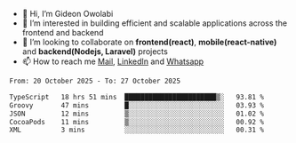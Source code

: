 - 👋 Hi, I’m Gideon Owolabi
- 👀 I’m interested in building efficient and scalable applications across the frontend and backend
- 💞️ I’m looking to collaborate on <b>frontend(react)</b>, <b>mobile(react-native)</b> and <b>backend(Nodejs, Laravel)</b> projects
- 📫 How to reach me <a href="mailto:gideoniyin2021@gmail.com">Mail</a>, <a href="https://www.linkedin.com/in/gideon-owolabi-9b667a232/">LinkedIn</a> and <a href="https://wa.me/2348055377085">Whatsapp</a>

<!---
gude1/gude1 is a ✨ special ✨ repository because its `README.md` (this file) appears on your GitHub profile.
You can click the Preview link to take a look at your changes.
--->

<!--START_SECTION:waka-->

```txt
From: 20 October 2025 - To: 27 October 2025

TypeScript   18 hrs 51 mins  ███████████████████████▒░   93.81 %
Groovy       47 mins         █░░░░░░░░░░░░░░░░░░░░░░░░   03.93 %
JSON         12 mins         ▒░░░░░░░░░░░░░░░░░░░░░░░░   01.02 %
CocoaPods    11 mins         ▒░░░░░░░░░░░░░░░░░░░░░░░░   00.92 %
XML          3 mins          ░░░░░░░░░░░░░░░░░░░░░░░░░   00.31 %
```

<!--END_SECTION:waka-->
